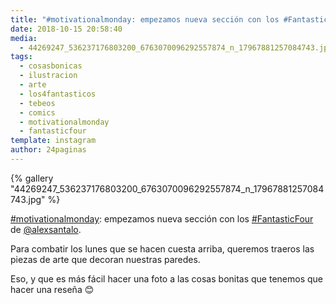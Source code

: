 ```yaml
---
title: "#motivationalmonday: empezamos nueva sección con los #FantasticFour de @alexsantalo"
date: 2018-10-15 20:58:40
media: 
  - 44269247_536237176803200_6763070096292557874_n_17967881257084743.jpg
tags: 
  - cosasbonicas
  - ilustracion
  - arte
  - los4fantasticos
  - tebeos
  - comics
  - motivationalmonday
  - fantasticfour
template: instagram
author: 24paginas
---
```


{% gallery "44269247_536237176803200_6763070096292557874_n_17967881257084743.jpg" %}

[#motivationalmonday](/tags/motivationalmonday): empezamos nueva sección con los [#FantasticFour](/tags/fantasticfour) de [@alexsantalo](https://instagram.com/alexsantalo).

Para combatir los lunes que se hacen cuesta arriba, queremos traeros las piezas de arte que decoran nuestras paredes.

Eso, y que es más fácil hacer una foto a las cosas bonitas que tenemos que hacer una reseña 😊
